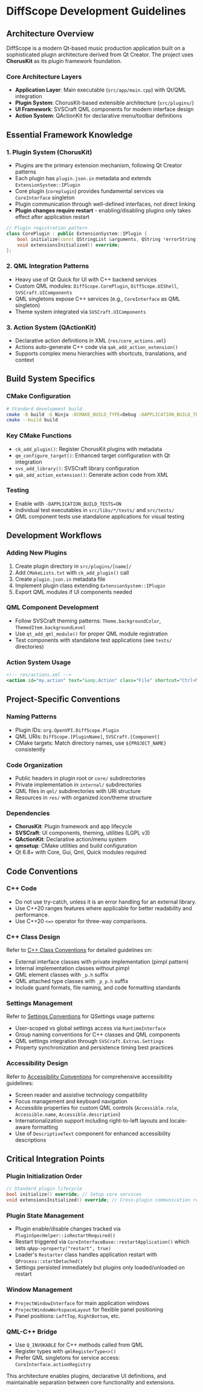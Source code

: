 # DiffScope Development Guidelines

## Architecture Overview

DiffScope is a modern Qt-based music production application built on a sophisticated plugin architecture derived from Qt Creator. The project uses **ChorusKit** as its plugin framework foundation.

### Core Architecture Layers
- **Application Layer**: Main executable (`src/app/main.cpp`) with Qt/QML integration
- **Plugin System**: ChorusKit-based extensible architecture (`src/plugins/`)
- **UI Framework**: SVSCraft QML components for modern interface design
- **Action System**: QActionKit for declarative menu/toolbar definitions

## Essential Framework Knowledge

### 1. Plugin System (ChorusKit)
- Plugins are the primary extension mechanism, following Qt Creator patterns
- Each plugin has `plugin.json.in` metadata and extends `ExtensionSystem::IPlugin`
- Core plugin (`coreplugin`) provides fundamental services via `CoreInterface` singleton
- Plugin communication through well-defined interfaces, not direct linking
- **Plugin changes require restart** - enabling/disabling plugins only takes effect after application restart

```cpp
// Plugin registration pattern
class CorePlugin : public ExtensionSystem::IPlugin {
    bool initialize(const QStringList &arguments, QString *errorString) override;
    void extensionsInitialized() override;
};
```

### 2. QML Integration Patterns
- Heavy use of Qt Quick for UI with C++ backend services
- Custom QML modules: `DiffScope.CorePlugin`, `DiffScope.UIShell`, `SVSCraft.UIComponents`
- QML singletons expose C++ services (e.g., `CoreInterface` as QML singleton)
- Theme system integrated via `SVSCraft.UIComponents`

### 3. Action System (QActionKit)
- Declarative action definitions in XML (`res/core_actions.xml`)
- Actions auto-generate C++ code via `qak_add_action_extension()`
- Supports complex menu hierarchies with shortcuts, translations, and context

## Build System Specifics

### CMake Configuration
```bash
# Standard development build
cmake -B build -G Ninja -DCMAKE_BUILD_TYPE=Debug -DAPPLICATION_BUILD_TESTS=ON
cmake --build build
```

### Key CMake Functions
- `ck_add_plugin()`: Register ChorusKit plugins with metadata
- `qm_configure_target()`: Enhanced target configuration with Qt integration
- `svs_add_library()`: SVSCraft library configuration
- `qak_add_action_extension()`: Generate action code from XML

### Testing
- Enable with `-DAPPLICATION_BUILD_TESTS=ON`
- Individual test executables in `src/libs/*/tests/` and `src/tests/`
- QML component tests use standalone applications for visual testing

## Development Workflows

### Adding New Plugins
1. Create plugin directory in `src/plugins/[name]/`
2. Add `CMakeLists.txt` with `ck_add_plugin()` call
3. Create `plugin.json.in` metadata file
4. Implement plugin class extending `ExtensionSystem::IPlugin`
5. Export QML modules if UI components needed

### QML Component Development
- Follow SVSCraft theming patterns: `Theme.backgroundColor`, `ThemedItem.backgroundLevel`
- Use `qt_add_qml_module()` for proper QML module registration
- Test components with standalone test applications (see `tests/` directories)

### Action System Usage
```xml
<!-- res/actions.xml -->
<action id="my.action" text="&amp;Action" class="File" shortcut="Ctrl+M" />
```

## Project-Specific Conventions

### Naming Patterns
- Plugin IDs: `org.OpenVPI.DiffScope.Plugin`
- QML URIs: `DiffScope.[PluginName]`, `SVSCraft.[Component]`
- CMake targets: Match directory names, use `${PROJECT_NAME}` consistently

### Code Organization
- Public headers in plugin root or `core/` subdirectories
- Private implementation in `internal/` subdirectories  
- QML files in `qml/` subdirectories with URI structure
- Resources in `res/` with organized icon/theme structure

### Dependencies
- **ChorusKit**: Plugin framework and app lifecycle
- **SVSCraft**: UI components, theming, utilities (LGPL v3)
- **QActionKit**: Declarative action/menu system
- **qmsetup**: CMake utilities and build configuration
- Qt 6.8+ with Core, Gui, Qml, Quick modules required

## Code Conventions

### C++ Code
- Do not use try-catch, unless it is an error handling for an external library.
- Use C++20 ranges features where applicable for better readability and performance.
- Use C++20 `<=>` operator for three-way comparisons.

### C++ Class Design
Refer to [C++ Class Conventions](instructions/class-conventions.instructions.md) for detailed guidelines on:
- External interface classes with private implementation (pimpl pattern)
- Internal implementation classes without pimpl
- QML element classes with `_p.h` suffix  
- QML attached type classes with `_p_p.h` suffix
- Include guard formats, file naming, and code formatting standards

### Settings Management
Refer to [Settings Conventions](instructions/settings-conventions.instructions.md) for QSettings usage patterns:
- User-scoped vs global settings access via `RuntimeInterface`
- Group naming conventions for C++ classes and QML components
- QML settings integration through `SVSCraft.Extras.Settings`
- Property synchronization and persistence timing best practices

### Accessibility Design
Refer to [Accessibility Conventions](instructions/accessible-conventions.instructions.md) for comprehensive accessibility guidelines:
- Screen reader and assistive technology compatibility
- Focus management and keyboard navigation
- Accessible properties for custom QML controls (`Accessible.role`, `Accessible.name`, `Accessible.description`)
- Internationalization support including right-to-left layouts and locale-aware formatting
- Use of `DescriptiveText` component for enhanced accessibility descriptions

## Critical Integration Points

### Plugin Initialization Order
```cpp
// Standard plugin lifecycle
bool initialize() override; // Setup core services
void extensionsInitialized() override; // Cross-plugin communication ready
```

### Plugin State Management
- Plugin enable/disable changes tracked via `PluginSpecHelper::isRestartRequired()`
- Restart triggered via `CoreInterfaceBase::restartApplication()` which sets `qApp->property("restart", true)`
- Loader's `Restarter` class handles application restart with `QProcess::startDetached()`
- Settings persisted immediately but plugins only loaded/unloaded on restart

### Window Management
- `ProjectWindowInterface` for main application windows
- `ProjectWindowWorkspaceLayout` for flexible panel positioning
- Panel positions: `LeftTop`, `RightBottom`, etc.

### QML-C++ Bridge
- Use `Q_INVOKABLE` for C++ methods called from QML
- Register types with `qmlRegisterType<>()`
- Prefer QML singletons for service access: `CoreInterface.actionRegistry`

This architecture enables plugins, declarative UI definitions, and maintainable separation between core functionality and extensions.